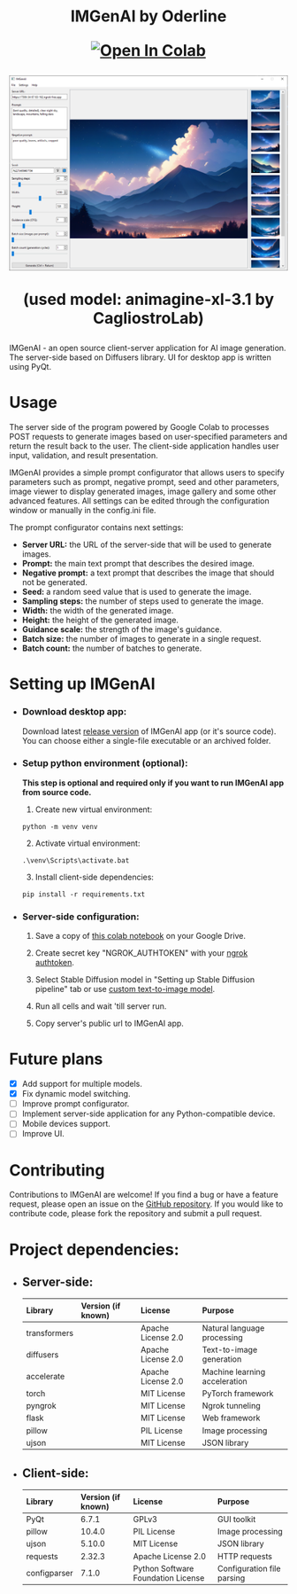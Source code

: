 <h1 align="center">IMGenAI by Oderline

[![Open In Colab](https://colab.research.google.com/assets/colab-badge.svg)](https://colab.research.google.com/drive/11qjb5gWBIqp7JOAZRlTBa_Oj-9r9ttFN?usp=sharing)

![IMGenAI](demo/IMGenAI.png)

(used model: animagine-xl-3.1 by CagliostroLab)

</h1>

IMGenAI - an open source client-server application for AI image generation. The server-side based on Diffusers library. UI for desktop app is written using PyQt.

# Usage

The server side of the program powered by Google Colab to processes POST requests to generate images based on user-specified parameters and return the result back to the user. The client-side application handles user input, validation, and result presentation.

IMGenAI provides a simple prompt configurator that allows users to specify parameters such as prompt, negative prompt, seed and other parameters, image viewer to display generated images, image gallery and some other advanced features. All settings can be edited through the configuration window or manually in the config.ini file.

The prompt configurator contains next settings:

- **Server URL:** the URL of the server-side that will be used to generate images.
- **Prompt:** the main text prompt that describes the desired image.
- **Negative prompt:** a text prompt that describes the image that should not be generated.
- **Seed:** a random seed value that is used to generate the image.
- **Sampling steps:** the number of steps used to generate the image.
- **Width:** the width of the generated image.
- **Height:** the height of the generated image.
- **Guidance scale:** the strength of the image's guidance.
- **Batch size:** the number of images to generate in a single request.
- **Batch count:** the number of batches to generate.

# Setting up IMGenAI

- ### Download desktop app:

    Download latest [release version](https://github.com/oderline/IMGenAI/releases) of IMGenAI app (or it's source code). You can choose either a single-file executable or an archived folder.

- ### Setup python environment (optional):

    __This step is optional and required only if you want to run IMGenAI app from source code.__

    1. Create new virtual environment:
    ~~~
    python -m venv venv
    ~~~

    2. Activate virtual environment:
    ~~~
    .\venv\Scripts\activate.bat
    ~~~

    3. Install client-side dependencies:
    ~~~
    pip install -r requirements.txt
    ~~~

- ### Server-side configuration:

    1. Save a copy of [this colab notebook](https://colab.research.google.com/drive/1PlTCQoYTQsKt1K7N6QINGfQzf5uz4_vJ?usp=sharing) on your Google Drive.

    2. Create secret key "NGROK_AUTHTOKEN" with your [ngrok authtoken](https://dashboard.ngrok.com/get-started/your-authtoken).

    3. Select Stable Diffusion model in "Setting up Stable Diffusion pipeline" tab or use [custom text-to-image model](https://huggingface.co/models?pipeline_tag=text-to-image&library=diffusers&sort=trending).

    4. Run all cells and wait 'till server run.

    5. Copy server's public url to IMGenAI app.

# Future plans

- [x] Add support for multiple models.
- [x] Fix dynamic model switching.
- [ ] Improve prompt configurator.
- [ ] Implement server-side application for any Python-compatible device.
- [ ] Mobile devices support.
- [ ] Improve UI.

# Contributing

Contributions to IMGenAI are welcome! If you find a bug or have a feature request, please open an issue on the [GitHub repository](https://github.com/oderline/IMGenAI). If you would like to contribute code, please fork the repository and submit a pull request.

# Project dependencies:

- ## Server-side:

    | Library | Version (if known) | License | Purpose |
    |---|---|---|---|
    | transformers | | Apache License 2.0 | Natural language processing |
    | diffusers | | Apache License 2.0 | Text-to-image generation |
    | accelerate | | Apache License 2.0 | Machine learning acceleration |
    | torch | | MIT License | PyTorch framework |
    | pyngrok | | MIT License | Ngrok tunneling |
    | flask | | MIT License | Web framework |
    | pillow | | PIL License | Image processing |
    | ujson | | MIT License | JSON library |

- ## Client-side:

    | Library | Version (if known) | License | Purpose |
    |---|---|---|---|
    | PyQt | 6.7.1 | GPLv3 | GUI toolkit |
    | pillow | 10.4.0 | PIL License | Image processing |
    | ujson | 5.10.0 | MIT License | JSON library |
    | requests | 2.32.3 | Apache License 2.0 | HTTP requests |
    | configparser | 7.1.0 | Python Software Foundation License | Configuration file parsing |
